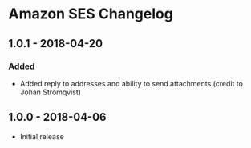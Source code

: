 # Amazon SES Changelog

## 1.0.1 -  2018-04-20
### Added
- Added reply to addresses and ability to send attachments (credit to Johan Strömqvist)

## 1.0.0 - 2018-04-06
- Initial release
